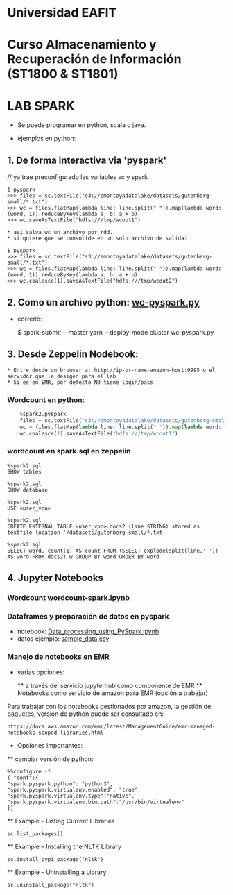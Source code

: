 # Universidad EAFIT
# Curso Almacenamiento y Recuperación de Información (ST1800 & ST1801)

# LAB SPARK

* Se puede programar en python, scala o java.

* ejemplos en python:

## 1. De forma interactiva via 'pyspark'

// ya trae preconfigurado las variables sc y spark

    $ pyspark
    >>> files = sc.textFile("s3://emontoyadatalake/datasets/gutenberg-small/*.txt")
    >>> wc = files.flatMap(lambda line: line.split(" ")).map(lambda word: (word, 1)).reduceByKey(lambda a, b: a + b)
    >>> wc.saveAsTextFile("hdfs:///tmp/wcout1")

    * asi salva wc un archivo por rdd.
    * si quiere que se consolide en un solo archivo de salida:

    $ pyspark
    >>> files = sc.textFile("s3://emontoyadatalake/datasets/gutenberg-small/*.txt")
    >>> wc = files.flatMap(lambda line: line.split(" ")).map(lambda word: (word, 1)).reduceByKey(lambda a, b: a + b)
    >>> wc.coalesce(1).saveAsTextFile("hdfs:///tmp/wcout2")

## 2. Como un archivo python: [wc-pyspark.py](wc-pyspark.py)

* correrlo:

    $ spark-submit --master yarn --deploy-mode cluster wc-pyspark.py

## 3. Desde Zeppelin Nodebook:

    * Entre desde un browser a: http://ip-or-name-amazon-host:9995 o el servidor que le desigen para el lab
    * Si es en EMR, por defecto NO tiene login/pass

### Wordcount en python:

```python
    %spark2.pyspark
    files = sc.textFile("s3://emontoyadatalake/datasets/gutenberg-small/*.txt")
    wc = files.flatMap(lambda line: line.split(" ")).map(lambda word: (word, 1)).reduceByKey(lambda a, b: a + b)
    wc.coalesce(1).saveAsTextFile("hdfs:///tmp/wcout1")
```

### wordcount en spark.sql en zeppelin

    %spark2.sql
    SHOW tables

    %spark2.sql
    SHOW database

    %spark2.sql    
    USE <user_vpn>

    %spark2.sql   
    CREATE EXTERNAL TABLE <user_vpn>.docs2 (line STRING) stored as textfile location '/datasets/gutenberg-small/*.txt'

    %spark2.sql
    SELECT word, count(1) AS count FROM (SELECT explode(split(line,' ')) AS word FROM docs2) w GROUP BY word ORDER BY word

## 4. Jupyter Notebooks

### Wordcount [wordcount-spark.ipynb](wordcount-spark.ipynb)

### Dataframes y preparación de datos en pyspark

* notebook: [Data_processing_using_PySpark.ipynb](Data_processing_using_PySpark.ipynb)
* datos ejemplo: [sample_data.csv](../datasets/spark/sample_data.csv)

### Manejo de notebooks en EMR

* varias opciones:

    ** a través del servicio jupyterhub como componente de EMR
    ** Notebooks como servicio de amazon para EMR (opción a trabajar)

Para trabajar con los notebooks gestionados por amazon, la gestión de paquetes, versión de python puede ser consultado en:

    https://docs.aws.amazon.com/emr/latest/ManagementGuide/emr-managed-notebooks-scoped-libraries.html

* Opciones importantes:

** cambiar versión de python:

    %%configure -f
    { "conf":{
    "spark.pyspark.python": "python3",
    "spark.pyspark.virtualenv.enabled": "true",
    "spark.pyspark.virtualenv.type":"native",
    "spark.pyspark.virtualenv.bin.path":"/usr/bin/virtualenv"
    }}

** Example – Listing Current Libraries

    sc.list_packages()

** Example – Installing the NLTK Library

    sc.install_pypi_package("nltk")

** Example – Uninstalling a Library

    sc.uninstall_package("nltk")